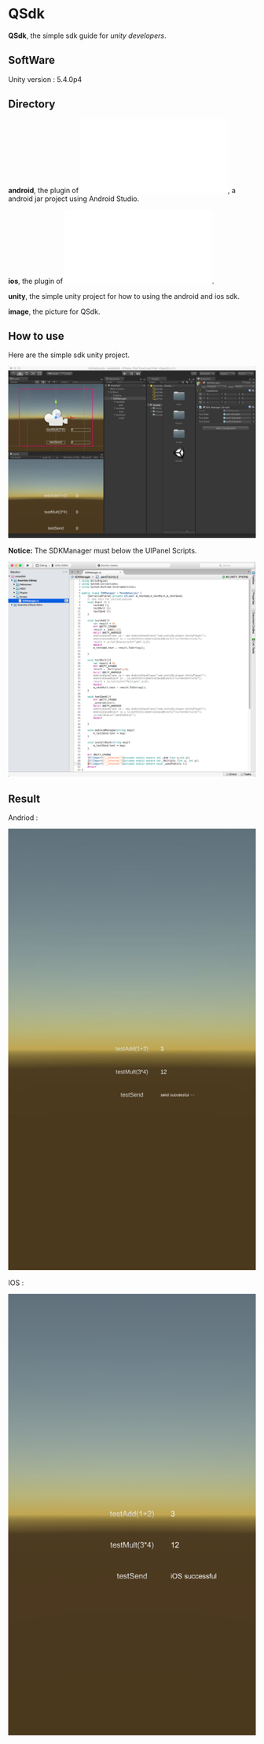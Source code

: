 # QSdk

**QSdk**, the simple sdk guide for *unity developers*.

## SoftWare

Unity version : 5.4.0p4


## Directory

**android**, the plugin of ![unity for Android](./QSdkAndroid/README.md), a android jar project using Android Studio.   

**ios**, the plugin of ![unity for IOS](./QSdkIOS/README.md).

**unity**, the simple unity project for how to using the android and ios sdk.

**image**, the picture for QSdk.
 
## How to use

Here are the simple sdk unity project.

![unity icon](./Image/unity.png)

**Notice:**  The SDKManager must below the UIPanel Scripts.

![android icon](./Image/script.png)


## Result

Andriod :

![android icon](./Image/android.jpg)

IOS :

![ios icon](./Image/ios.PNG)
